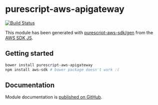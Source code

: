 # purescript-aws-apigateway

[![Build Status](https://app.wercker.com/status/5909b9e96d1080804b17a28f72f87b6b/s/master)](https://app.wercker.com/project/byKey/5909b9e96d1080804b17a28f72f87b6b)

This module has been generated with [purescript-aws-sdk/gen](https://github.com/purescript-aws-sdk/gen) from the [AWS SDK JS](https://github.com/aws/aws-sdk-js).

## Getting started

```sh
bower install purescript-aws-apigateway
npm install aws-sdk # bower package doesn't work :(
```

## Documentation

Module documentation is [published on GitHub](https://github.com/purescript-aws-sdk/purescript-aws-apigateway/tree/master/docs).
